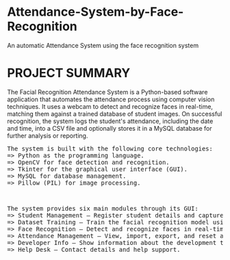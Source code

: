 # Attendance-System-by-Face-Recognition
An automatic Attendance System using the face recognition system

# PROJECT SUMMARY
<pr>The Facial Recognition Attendance System is a Python-based software application that automates the attendance process using computer vision techniques. It uses a webcam to detect and recognize faces in real-time, matching them against a trained database of student images. On successful recognition, the system logs the student's attendance, including the date and time, into a CSV file and optionally stores it in a MySQL database for further analysis or reporting. <pr/>

<pre>The system is built with the following core technologies:
=> Python as the programming language. 
=> OpenCV for face detection and recognition. 
=> Tkinter for the graphical user interface (GUI). 
=> MySQL for database management. 
=> Pillow (PIL) for image processing. <pre/>

<pre>The system provides six main modules through its GUI: 
=> Student Management – Register student details and capture photo samples. 
=> Dataset Training – Train the facial recognition model using the captured images. 
=> Face Recognition – Detect and recognize faces in real-time to mark attendance. 
=> Attendance Management – View, import, export, and reset attendance logs. 
=> Developer Info – Show information about the development team. 
=> Help Desk – Contact details and help support. 
<pre/>
